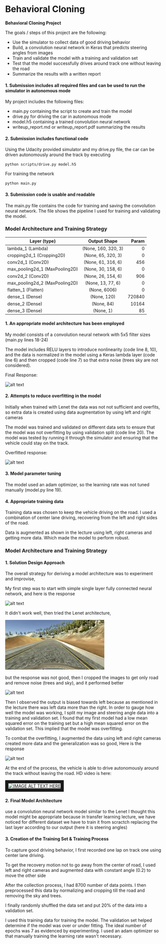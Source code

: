 # **Behavioral Cloning** 

**Behavioral Cloning Project**

The goals / steps of this project are the following:
* Use the simulator to collect data of good driving behavior
* Build, a convolution neural network in Keras that predicts steering angles from images
* Train and validate the model with a training and validation set
* Test that the model successfully drives around track one without leaving the road
* Summarize the results with a written report

#### 1. Submission includes all required files and can be used to run the simulator in autonomous mode

My project includes the following files:
* main.py containing the script to create and train the model
* drive.py for driving the car in autonomous mode
* model.h5 containing a trained convolution neural network 
* writeup_report.md or writeup_report.pdf summarizing the results

#### 2. Submission includes functional code
Using the Udacity provided simulator and my drive.py file, the car can be driven autonomously around the track by executing 
```
python scripts/drive.py model.h5
```
For training the network
```
python main.py
```
#### 3. Submission code is usable and readable

The main.py file contains the code for training and saving the convolution neural network. The file shows the pipeline I used for training and validating the model.

### Model Architecture and Training Strategy

| Layer (type) |  Output Shape  | Param  | 
| ------------- |:-------------:| -----:|
|lambda_1 (Lambda)  | (None, 160, 320, 3)    | 0 |        
|cropping2d_1 (Cropping2D)| (None, 65, 320, 3)| 0|         
|conv2d_1 (Conv2D) |    (None, 61, 316, 6) | 456|       
|max_pooling2d_1 (MaxPooling2D)| (None, 30, 158, 6)|  0 |        
|conv2d_2 (Conv2D)|  (None, 26, 154, 6)|    906|       
|max_pooling2d_2 (MaxPooling2D)| (None, 13, 77, 6)|  0|         
|flatten_1 (Flatten) |  (None, 6006) |    0  |       
|dense_1 (Dense) |        (None, 120)   |      720840    |
|dense_2 (Dense) |        (None, 84)    |      10164     |
|dense_3 (Dense) |        (None, 1)     |          85   |     

#### 1. An appropriate model architecture has been employed

My model consists of a convolution neural network with 5x5 filter sizes (main.py lines 18-24) 

The model includes RELU layers to introduce nonlinearity (code line 8, 10), and the data is normalized in the model using a Keras lambda layer (code line 6) and then cropped (code line 7) so that extra noise (trees sky are not considered). 

Final Response:

![alt text](videos/final.gif)

#### 2. Attempts to reduce overfitting in the model

Initially when trained with Lenet the data was not not sufficient and overfits, so extra data is created using data augmentation by using left and right cameras

The model was trained and validated on different data sets to ensure that the model was not overfitting by using validation split (code line 20). The model was tested by running it through the simulator and ensuring that the vehicle could stay on the track.

Overfitted response:

![alt text](videos/3_cropped.gif)

#### 3. Model parameter tuning

The model used an adam optimizer, so the learning rate was not tuned manually (model.py line 19).

#### 4. Appropriate training data

Training data was chosen to keep the vehicle driving on the road. I used a combination of center lane driving, recovering from the left and right sides of the road.

Data is augmented as shown in the lecture using left, right cameras and getting more data. Which made the model to perform robust.

### Model Architecture and Training Strategy

#### 1. Solution Design Approach

The overall strategy for deriving a model architecture was to experiment and improvise,

My first step was to start with simple single layer fully connected neural network, and here is the response

![alt text](videos/1_single_layer.gif)

It didn't work well, then tried the Lenet architecture, 

![alt text](videos/2_lenet.gif)

but the response was not good, then I cropped the images to get only road and remove noise (trees and sky), and it performed better

![alt text](videos/3_cropped.gif)
 
Then I observed the output is biased towards left because as mentioned in the lecture there was left data more than the right.
In order to gauge how well the model was working, I split my image and steering angle data into a training and validation set. I found that my first model had a low mean squared error on the training set but a high mean squared error on the validation set. This implied that the model was overfitting. 

To combat the overfitting, I augmented the data using left and right cameras created more data and the generalization was so good, Here is the response

![alt text](videos/final.gif)

At the end of the process, the vehicle is able to drive autonomously around the track without leaving the road. HD video is here:

<a href="http://www.youtube.com/watch?feature=player_embedded&v=rpTw07datrc
" target="_blank"><img src="http://img.youtube.com/vi/rpTw07datrc/0.jpg" 
alt="IMAGE ALT TEXT HERE" width="240" height="180" border="10" /></a>

#### 2. Final Model Architecture

use a convolution neural network model similar to the Lenet I thought this model might be appropriate because in transfer learning lecture, we have noticed for different dataset we have to train it from scractch replacing the last layer according to our output (here it is steering angles)

#### 3. Creation of the Training Set & Training Process

To capture good driving behavior, I first recorded one lap on track one using center lane driving.

To get the recovery motion not to go away from the center of road, I used left and right cameras and augmented data with constant angle (0.2) to move the other side 

After the collection process, I had 8700 number of data points. I then preprocessed this data by normalizing and cropping till the road and removing the sky and trees.

I finally randomly shuffled the data set and put 20% of the data into a validation set. 

I used this training data for training the model. The validation set helped determine if the model was over or under fitting. The ideal number of epochs was 7 as evidenced by experimenting. I used an adam optimizer so that manually training the learning rate wasn't necessary.
